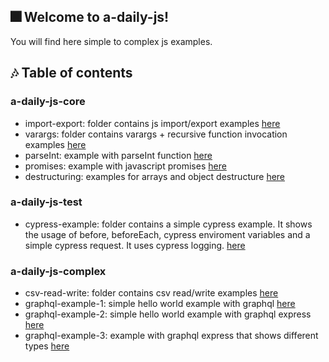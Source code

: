 ## :fireworks: Welcome to a-daily-js!
You will find here simple to complex js examples.

## :notes: Table of contents  
  
### a-daily-js-core
- import-export: folder contains js import/export examples [here](a-daily-js-core/import-export/readme.md)
- varargs: folder contains varargs + recursive function invocation examples [here](a-daily-js-core/varargs/readme.md)
- parseInt: example with parseInt function [here](a-daily-js-core/parseInt/readme.md)
- promises: example with javascript promises [here](a-daily-js-core/promises/readme.md)
- destructuring: examples for arrays and object destructure [here](a-daily-js-core/destructuring/readme.md)

### a-daily-js-test
- cypress-example: folder contains a simple cypress example. It shows the usage of before, beforeEach, cypress enviroment variables and a simple cypress request. It uses cypress logging. [here](a-daily-js-test/cypress-example/readme.md)

### a-daily-js-complex
- csv-read-write: folder contains csv read/write examples [here](a-daily-js-complex/csv-read-write/readme.md)
- graphql-example-1: simple hello world example with graphql [here](a-daily-js-complex/graphql-example-1/readme.md)
- graphql-example-2: simple hello world example with graphql express [here](a-daily-js-complex/graphql-example-2/readme.md)
- graphql-example-3: example with graphql express that shows different types [here](a-daily-js-complex/graphql-example-3/readme.md)